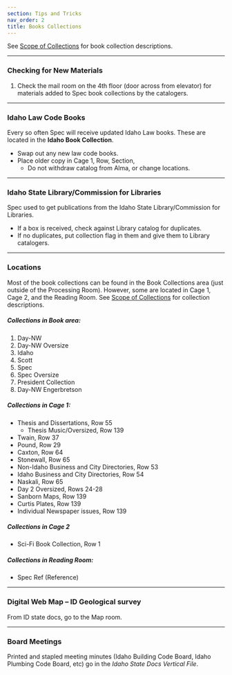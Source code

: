 ```yaml
---
section: Tips and Tricks
nav_order: 2
title: Books Collections
---
```

See [Scope of Collections](https://uidaholib.github.io/spec-docs/content/introduction/scope.html#other-archival-collections) for book collection descriptions.

---
### Checking for New Materials

1. Check the mail room on the 4th floor (door across from elevator) for materials added to Spec book collections by the catalogers.

---
### Idaho Law Code Books

Every so often Spec will receive updated Idaho Law books. These are located in the **Idaho Book Collection**.
- Swap out any new law code books.
- Place older copy in Cage 1, Row, Section, 
    - Do not withdraw catalog from Alma, or change locations.

---
### Idaho State Library/Commission for Libraries

Spec used to get publications from the Idaho State Library/Commission for Libraries. 
- If a box is received, check against Library catalog for duplicates. 
- If no duplicates, put collection flag in them and give them to Library catalogers.

---
### Locations
Most of the book collections can be found in the Book Collections area (just outside of the Processing Room). However, some are located in Cage 1, Cage 2, and the Reading Room. See [Scope of Collections](https://uidaholib.github.io/spec-docs/content/introduction/scope.html#other-archival-collections) for collection descriptions.

##### Collections in Book area:
1. Day-NW
2. Day-NW Oversize
3. Idaho
4. Scott
5. Spec
6. Spec Oversize
7. President Collection
8. Day-NW Engerbretson

##### Collections in Cage 1:
- Thesis and Dissertations, Row 55
    - Thesis Music/Oversized, Row 139
- Twain, Row 37
- Pound, Row 29
- Caxton, Row 64
- Stonewall, Row 65
- Non-Idaho Business and City Directories, Row 53
- Idaho Business and City Directories, Row 54
- Naskali, Row 65
- Day 2 Oversized, Rows 24-28
- Sanborn Maps, Row 139
- Curtis Plates, Row 139
- Individual Newspaper issues, Row 139

##### Collections in Cage 2
- Sci-Fi Book Collection, Row 1

##### Collections in Reading Room:
- Spec Ref (Reference)


---
### Digital Web Map – ID Geological survey
From ID state docs, go to the Map room.

---
### Board Meetings
Printed and stapled meeting minutes (Idaho Building Code Board, Idaho Plumbing Code Board, etc) go in the *Idaho State Docs Vertical File*.